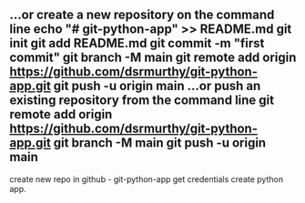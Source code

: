 …or create a new repository on the command line
echo "# git-python-app" >> README.md
git init
git add README.md
git commit -m "first commit"
git branch -M main
git remote add origin https://github.com/dsrmurthy/git-python-app.git
git push -u origin main
…or push an existing repository from the command line
git remote add origin https://github.com/dsrmurthy/git-python-app.git
git branch -M main
git push -u origin main
-----------------------------

create new repo in github - git-python-app
get credentials
create python app.
